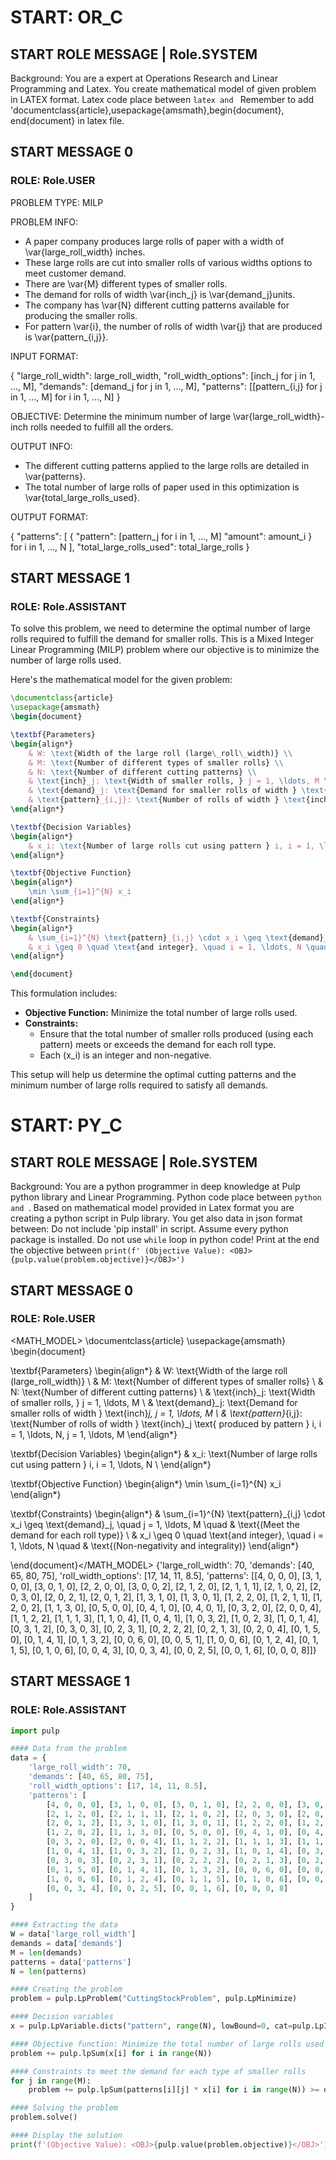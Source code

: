 # START: OR_C 
## START ROLE MESSAGE | Role.SYSTEM 
Background: You are a expert at Operations Research and Linear Programming and Latex. You create mathematical model of given problem in LATEX format. Latex code place between ```latex and ``` Remember to add 'documentclass{article},usepackage{amsmath},begin{document}, end{document} in latex file. 
## START MESSAGE 0 
### ROLE: Role.USER
<DESCRIPTION>
PROBLEM TYPE: MILP

PROBLEM INFO:

- A paper company produces large rolls of paper with a width of \var{large_roll_width} inches.
- These large rolls are cut into smaller rolls of various widths options to meet customer demand.
- There are \var{M} different types of smaller rolls.
- The demand for rolls of width \var{inch_j} ​is \var{demand_j}​ units.
- The company has \var{N} different cutting patterns available for producing the smaller rolls.
- For pattern \var{i}, the number of rolls of width \var{j} that are produced is \var{pattern_{i,j}}.

INPUT FORMAT: 

{
    "large_roll_width": large_roll_width,
    "roll_width_options": [inch_j for j in 1, ..., M],
    "demands": [demand_j for j in 1, ..., M],
    "patterns": [[pattern_{i,j} for j in 1, ..., M] for i in 1, ..., N]
}

OBJECTIVE: Determine the minimum number of large \var{large_roll_width}-inch rolls needed to fulfill all the orders.

OUTPUT INFO:

- The different cutting patterns applied to the large rolls are detailed in \var{patterns}.
- The total number of large rolls of paper used in this optimization is \var{total_large_rolls_used}.

OUTPUT FORMAT:

{
    "patterns": [
        {
         "pattern": [pattern_j for i in 1, ..., M]
         "amount": amount_i
        }
        for i in 1, ..., N
    ],
    "total_large_rolls_used": total_large_rolls
}
</DESCRIPTION>


## START MESSAGE 1 
### ROLE: Role.ASSISTANT
To solve this problem, we need to determine the optimal number of large rolls required to fulfill the demand for smaller rolls. This is a Mixed Integer Linear Programming (MILP) problem where our objective is to minimize the number of large rolls used.

Here's the mathematical model for the given problem:

```latex
\documentclass{article}
\usepackage{amsmath}
\begin{document}

\textbf{Parameters}
\begin{align*}
    & W: \text{Width of the large roll (large\_roll\_width)} \\
    & M: \text{Number of different types of smaller rolls} \\
    & N: \text{Number of different cutting patterns} \\
    & \text{inch}_j: \text{Width of smaller rolls, } j = 1, \ldots, M \\
    & \text{demand}_j: \text{Demand for smaller rolls of width } \text{inch}_j, j = 1, \ldots, M \\
    & \text{pattern}_{i,j}: \text{Number of rolls of width } \text{inch}_j \text{ produced by pattern } i, i = 1, \ldots, N, j = 1, \ldots, M
\end{align*}

\textbf{Decision Variables}
\begin{align*}
    & x_i: \text{Number of large rolls cut using pattern } i, i = 1, \ldots, N \\
\end{align*}

\textbf{Objective Function}
\begin{align*}
    \min \sum_{i=1}^{N} x_i
\end{align*}

\textbf{Constraints}
\begin{align*}
    & \sum_{i=1}^{N} \text{pattern}_{i,j} \cdot x_i \geq \text{demand}_j, \quad j = 1, \ldots, M \quad & \text{(Meet the demand for each roll type)} \\
    & x_i \geq 0 \quad \text{and integer}, \quad i = 1, \ldots, N \quad & \text{(Non-negativity and integrality)}
\end{align*}

\end{document}
```

This formulation includes:

- **Objective Function:** Minimize the total number of large rolls used.
- **Constraints:**
  - Ensure that the total number of smaller rolls produced (using each pattern) meets or exceeds the demand for each roll type.
  - Each \(x_i\) is an integer and non-negative.

This setup will help us determine the optimal cutting patterns and the minimum number of large rolls required to satisfy all demands.

# START: PY_C 
## START ROLE MESSAGE | Role.SYSTEM 
Background: You are a python programmer in deep knowledge at Pulp python library and Linear Programming. Python code place between ```python and ```. Based on mathematical model provided in Latex format you are creating a python script in Pulp library. You get also data in json format between: <DATA></DATA> Do not include 'pip install' in script. Assume every python package is installed. Do not use `while` loop in python code! Print at the end the objective between <OBJ></OBJ> `print(f' (Objective Value): <OBJ>{pulp.value(problem.objective)}</OBJ>')` 
## START MESSAGE 0 
### ROLE: Role.USER
<MATH_MODEL>
\documentclass{article}
\usepackage{amsmath}
\begin{document}

\textbf{Parameters}
\begin{align*}
    & W: \text{Width of the large roll (large\_roll\_width)} \\
    & M: \text{Number of different types of smaller rolls} \\
    & N: \text{Number of different cutting patterns} \\
    & \text{inch}_j: \text{Width of smaller rolls, } j = 1, \ldots, M \\
    & \text{demand}_j: \text{Demand for smaller rolls of width } \text{inch}_j, j = 1, \ldots, M \\
    & \text{pattern}_{i,j}: \text{Number of rolls of width } \text{inch}_j \text{ produced by pattern } i, i = 1, \ldots, N, j = 1, \ldots, M
\end{align*}

\textbf{Decision Variables}
\begin{align*}
    & x_i: \text{Number of large rolls cut using pattern } i, i = 1, \ldots, N \\
\end{align*}

\textbf{Objective Function}
\begin{align*}
    \min \sum_{i=1}^{N} x_i
\end{align*}

\textbf{Constraints}
\begin{align*}
    & \sum_{i=1}^{N} \text{pattern}_{i,j} \cdot x_i \geq \text{demand}_j, \quad j = 1, \ldots, M \quad & \text{(Meet the demand for each roll type)} \\
    & x_i \geq 0 \quad \text{and integer}, \quad i = 1, \ldots, N \quad & \text{(Non-negativity and integrality)}
\end{align*}

\end{document}</MATH_MODEL>
<DATA>
{'large_roll_width': 70, 'demands': [40, 65, 80, 75], 'roll_width_options': [17, 14, 11, 8.5], 'patterns': [[4, 0, 0, 0], [3, 1, 0, 0], [3, 0, 1, 0], [2, 2, 0, 0], [3, 0, 0, 2], [2, 1, 2, 0], [2, 1, 1, 1], [2, 1, 0, 2], [2, 0, 3, 0], [2, 0, 2, 1], [2, 0, 1, 2], [1, 3, 1, 0], [1, 3, 0, 1], [1, 2, 2, 0], [1, 2, 1, 1], [1, 2, 0, 2], [1, 1, 3, 0], [0, 5, 0, 0], [0, 4, 1, 0], [0, 4, 0, 1], [0, 3, 2, 0], [2, 0, 0, 4], [1, 1, 2, 2], [1, 1, 1, 3], [1, 1, 0, 4], [1, 0, 4, 1], [1, 0, 3, 2], [1, 0, 2, 3], [1, 0, 1, 4], [0, 3, 1, 2], [0, 3, 0, 3], [0, 2, 3, 1], [0, 2, 2, 2], [0, 2, 1, 3], [0, 2, 0, 4], [0, 1, 5, 0], [0, 1, 4, 1], [0, 1, 3, 2], [0, 0, 6, 0], [0, 0, 5, 1], [1, 0, 0, 6], [0, 1, 2, 4], [0, 1, 1, 5], [0, 1, 0, 6], [0, 0, 4, 3], [0, 0, 3, 4], [0, 0, 2, 5], [0, 0, 1, 6], [0, 0, 0, 8]]}</DATA>


## START MESSAGE 1 
### ROLE: Role.ASSISTANT
```python
import pulp

#### Data from the problem
data = {
    'large_roll_width': 70,
    'demands': [40, 65, 80, 75],
    'roll_width_options': [17, 14, 11, 8.5],
    'patterns': [
        [4, 0, 0, 0], [3, 1, 0, 0], [3, 0, 1, 0], [2, 2, 0, 0], [3, 0, 0, 2], 
        [2, 1, 2, 0], [2, 1, 1, 1], [2, 1, 0, 2], [2, 0, 3, 0], [2, 0, 2, 1], 
        [2, 0, 1, 2], [1, 3, 1, 0], [1, 3, 0, 1], [1, 2, 2, 0], [1, 2, 1, 1], 
        [1, 2, 0, 2], [1, 1, 3, 0], [0, 5, 0, 0], [0, 4, 1, 0], [0, 4, 0, 1], 
        [0, 3, 2, 0], [2, 0, 0, 4], [1, 1, 2, 2], [1, 1, 1, 3], [1, 1, 0, 4], 
        [1, 0, 4, 1], [1, 0, 3, 2], [1, 0, 2, 3], [1, 0, 1, 4], [0, 3, 1, 2], 
        [0, 3, 0, 3], [0, 2, 3, 1], [0, 2, 2, 2], [0, 2, 1, 3], [0, 2, 0, 4], 
        [0, 1, 5, 0], [0, 1, 4, 1], [0, 1, 3, 2], [0, 0, 6, 0], [0, 0, 5, 1], 
        [1, 0, 0, 6], [0, 1, 2, 4], [0, 1, 1, 5], [0, 1, 0, 6], [0, 0, 4, 3], 
        [0, 0, 3, 4], [0, 0, 2, 5], [0, 0, 1, 6], [0, 0, 0, 8]
    ]
}

#### Extracting the data
W = data['large_roll_width']
demands = data['demands']
M = len(demands)
patterns = data['patterns']
N = len(patterns)

#### Creating the problem
problem = pulp.LpProblem("CuttingStockProblem", pulp.LpMinimize)

#### Decision variables
x = pulp.LpVariable.dicts("pattern", range(N), lowBound=0, cat=pulp.LpInteger)

#### Objective function: Minimize the total number of large rolls used
problem += pulp.lpSum(x[i] for i in range(N))

#### Constraints to meet the demand for each type of smaller rolls
for j in range(M):
    problem += pulp.lpSum(patterns[i][j] * x[i] for i in range(N)) >= demands[j]

#### Solving the problem
problem.solve()

#### Display the solution
print(f'(Objective Value): <OBJ>{pulp.value(problem.objective)}</OBJ>')
```

